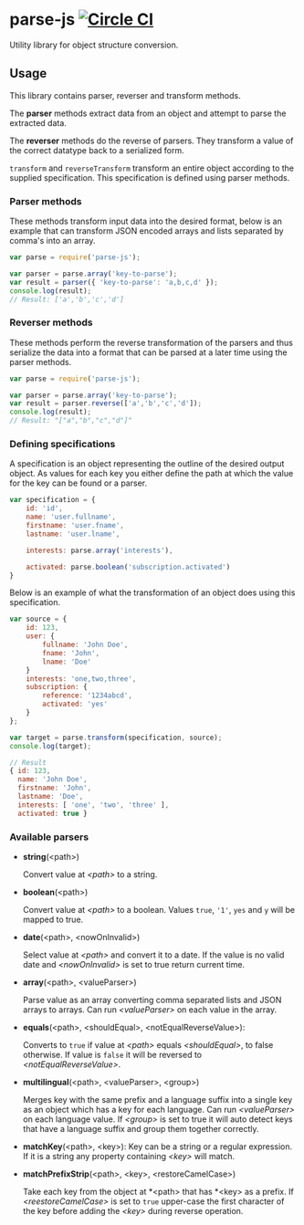 # parse-js [![Circle CI](https://circleci.com/gh/bubobox/parse-js.svg?style=svg)](https://circleci.com/gh/bubobox/parse-js)

Utility library for object structure conversion.

## Usage

This library contains parser, reverser and transform methods.

The **parser** methods extract data from an object
and attempt to parse the extracted data.

The **reverser** methods do the reverse of parsers. They transform a value
of the correct datatype back to a serialized form.

`transform` and `reverseTransform` transform an entire object according to the supplied specification.
This specification is defined using parser methods.


### Parser methods

These methods transform input data into the desired format, below is an example that can transform JSON
encoded arrays and lists separated by comma's into an array.

```javascript
var parse = require('parse-js');

var parser = parse.array('key-to-parse');
var result = parser({ 'key-to-parse': 'a,b,c,d' });
console.log(result);
// Result: ['a','b','c','d']
```

### Reverser methods

These methods perform the reverse transformation of the parsers and thus serialize the data into
a format that can be parsed at a later time using the parser methods.

```javascript
var parse = require('parse-js');

var parser = parse.array('key-to-parse');
var result = parser.reverse(['a','b','c','d']);
console.log(result);
// Result: "["a","b","c","d"]"
```

### Defining specifications

A specification is an object representing the outline of the desired output object. As values for each key you either
define the path at which the value for the key can be found or a parser.

```javascript
var specification = {
    id: 'id',
    name: 'user.fullname',
    firstname: 'user.fname',
    lastname: 'user.lname',

    interests: parse.array('interests'),

    activated: parse.boolean('subscription.activated')
}
```

Below is an example of what the transformation of an object does using this specification.

```javascript
var source = {
    id: 123,
    user: {
        fullname: 'John Doe',
        fname: 'John',
        lname: 'Doe'
    }
    interests: 'one,two,three',
    subscription: {
        reference: '1234abcd',
        activated: 'yes'
    }
};

var target = parse.transform(specification, source);
console.log(target);

// Result
{ id: 123,
  name: 'John Doe',
  firstname: 'John',
  lastname: 'Doe',
  interests: [ 'one', 'two', 'three' ],
  activated: true }

```

### Available parsers

- **string**(&lt;path>)

  Convert value at *&lt;path>* to a string.

- **boolean**(&lt;path>)

  Convert value at *&lt;path>* to a boolean. Values `true`, `'1'`, `yes` and `y` will be mapped to true.

- **date**(&lt;path>, &lt;nowOnInvalid>)

  Select value at *&lt;path>* and convert it to a date. If the value is no valid date and *&lt;nowOnInvalid>* is set to true return current time.

- **array**(&lt;path>, &lt;valueParser>)

  Parse value as an array converting comma separated lists and JSON arrays to arrays. Can run *&lt;valueParser>* on each value in the array.

- **equals**(&lt;path>, &lt;shouldEqual>, &lt;notEqualReverseValue>):

  Converts to `true` if value at *&lt;path>* equals *&lt;shouldEqual>*, to false otherwise. If value is `false` it will be reversed to *&lt;notEqualReverseValue>*.

- **multilingual**(&lt;path>, &lt;valueParser>, &lt;group>)

  Merges key with the same prefix and a language suffix into a single key as an object which has a key for each language. Can run *&lt;valueParser>* on each language value. If *&lt;group>* is set to true it will auto detect keys that have a language suffix and group them together correctly.


- **matchKey**(&lt;path>, &lt;key>): Key can be a string or a regular expression. If it is a string any property containing *&lt;key>* will
match.

- **matchPrefixStrip**(&lt;path>, &lt;key>, &lt;restoreCamelCase>)

  Take each key from the object at *&lt;path> that has *&lt;key> as a prefix. If *&lt;reestoreCamelCase>* is set to `true` upper-case the first character of the key before adding the *&lt;key>* during reverse operation.
